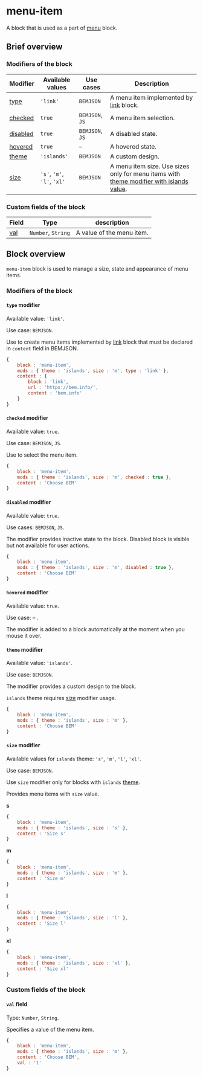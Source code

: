 # menu-item

A block that is used as a part of [menu](../menu/menu.en.md) block.

## Brief overview

### Modifiers of the block

| Modifier | Available values | Use cases | Description |
| ----------- | ------------------- | -------------------- | -------- |
| <a href="#type">type</a> | <code>'link'</code> | <code>BEMJSON</code> | A menu item implemented by <a href="../link/link.en.md">link</a> block. |
| <a href="#checked">checked</a> | <code>true</code> | <code>BEMJSON</code>, <code>JS</code> | A menu item selection. |
| <a href="#disabled">disabled</a> | <code>true</code> | <code>BEMJSON</code>, <code>JS</code> | A disabled state. |
| <a href="#hovered">hovered</a> | <code>true</code> | – | A hovered state. |
| <a href="#theme">theme</a> | <code>'islands'</code> | <code>BEMJSON</code> | A custom design. |
| <a href="#size">size</a> | <code>'s'</code>, <code>'m'</code>, <code>'l'</code>, <code>'xl'</code> | <code>BEMJSON</code> | A menu item size. Use sizes only for menu items with <a href="#theme">theme modifier with islands value</a>. |

### Custom fields of the block

| Field | Type | description |
| ---- | --- | -------- |
| <a href="#val">val</a> | <code>Number</code>, <code>String</code> | A value of the menu item. |

## Block overview

`menu-item` block is used to manage a size, state and appearance of menu items.

### Modifiers of the block

<a name="type"></a>

#### `type` modifier

Available value: `'link'`.

Use case: `BEMJSON`.

Use to create menu items implemented by [link](../link/link.en.md) block that must be declared in `content` field in BEMJSON.

```js
{
    block : 'menu-item',
    mods : { theme : 'islands', size : 'm', type : 'link' },
    content : {
        block : 'link',
        url : 'https://bem.info/',
        content : 'bem.info'
    }
}
```

<a name="checked"></a>

#### `checked` modifier

Available value: `true`.

Use case: `BEMJSON`, `JS`.

Use to select the menu item.

```js
{
    block : 'menu-item',
    mods : { theme : 'islands', size : 'm', checked : true },
    content : 'Choose BEM'
}
```

<a name="disabled"></a>

#### `disabled` modifier

Available value: `true`.

Use cases: `BEMJSON`, `JS`.

The modifier provides inactive state to the block. Disabled block is visible but not available for user actions.

```js
{
    block : 'menu-item',
    mods : { theme : 'islands', size : 'm', disabled : true },
    content : 'Choose BEM'
}
```

<a name="hovered"></a>

#### `hovered` modifier

Available value: `true`.

Use case: – .

The modifier is added to a block automatically at the moment when you mouse it over.

<a name="theme"></a>

#### `theme` modifier

Available value: `'islands'`.

Use case: `BEMJSON`.

The modifier provides a custom design to the block.

`islands` theme requires <a href="#size">size</a> modifier usage.

```js
{
    block : 'menu-item',
    mods : { theme : 'islands', size : 'm' },
    content : 'Choose BEM'
}
```

<a name="size"></a>

#### `size` modifier

Available values for `islands` theme: `'s'`, `'m'`, `'l'`, `'xl'`.

Use case: `BEMJSON`.

Use `size` modifier only for blocks with `islands` <a href="#themes">theme</a>.

Provides menu items with `size` value.

**s**

```js
{
    block : 'menu-item',
    mods : { theme : 'islands', size : 's' },
    content : 'Size s'
}
```

**m**

```js
{
    block : 'menu-item',
    mods : { theme : 'islands', size : 'm' },
    content : 'Size m'
}
```

**l**

```js
{
    block : 'menu-item',
    mods : { theme : 'islands', size : 'l' },
    content : 'Size l'
}
```

**xl**

```js
{
    block : 'menu-item',
    mods : { theme : 'islands', size : 'xl' },
    content : 'Size xl'
}
```

### Custom fields of the block

<a name="val"></a>

#### `val` field

Type: `Number`, `String`.

Specifies a value of the menu item.

```js
{
    block : 'menu-item',
    mods : { theme : 'islands', size : 'm' },
    content : 'Choose BEM',
    val : '1'
}
```
